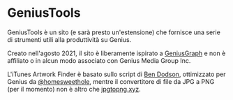 # GeniusTools

GeniusTools è un sito (e sarà presto un'estensione) che fornisce una serie di strumenti utili alla produttività su Genius.

Creato nell'agosto 2021, il sito è liberamente ispirato a [GeniusGraph](https://lastbutnotleast.xyz/) e non è affiliato o in alcun modo associato con Genius Media Group Inc.

L'iTunes Artwork Finder è basato sullo script di [Ben Dodson](https://bendodson.com/), ottimizzato per Genius da [@homesweethole](https://genius.com/homesweethole), mentre il convertitore di file da JPG a PNG (per il momento) non è altro che [jpgtopng.xyz](https://jpgtopng.xyz). 
